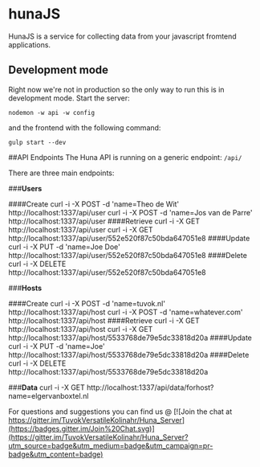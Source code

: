 # hunaJS

HunaJS is a service for collecting data from your javascript fromtend applications.

## Development mode
Right now we're not in production so the only way to run this is in development mode. Start the server:

    nodemon -w api -w config 

and the frontend with the following command:

    gulp start --dev

##API Endpoints
The Huna API is running on a generic endpoint: `/api/`

There are three main endpoints:

###**Users**

####Create
	curl -i -X POST -d 'name=Theo de Wit' http://localhost:1337/api/user
	curl -i -X POST -d 'name=Jos van de Parre' http://localhost:1337/api/user
####Retrieve
	curl -i -X GET http://localhost:1337/api/user
	curl -i -X GET http://localhost:1337/api/user/552e520f87c50bda647051e8
####Update
	curl -i -X PUT -d 'name=Joe Doe' http://localhost:1337/api/user/552e520f87c50bda647051e8
####Delete
	curl -i -X DELETE http://localhost:1337/api/user/552e520f87c50bda647051e8

###**Hosts**

####Create
	curl -i -X POST -d 'name=tuvok.nl' http://localhost:1337/api/host
	curl -i -X POST -d 'name=whatever.com' http://localhost:1337/api/host
####Retrieve
	curl -i -X GET http://localhost:1337/api/host
	curl -i -X GET http://localhost:1337/api/host/5533768de79e5dc33818d20a
####Update
	curl -i -X PUT -d 'name=Joe' http://localhost:1337/api/host/5533768de79e5dc33818d20a
####Delete
	curl -i -X DELETE http://localhost:1337/api/host/5533768de79e5dc33818d20a

###**Data**
	curl -i -X GET http://localhost:1337/api/data/forhost?name=elgervanboxtel.nl

For questions and suggestions you can find us @ [![Join the chat at https://gitter.im/TuvokVersatileKolinahr/Huna_Server](https://badges.gitter.im/Join%20Chat.svg)](https://gitter.im/TuvokVersatileKolinahr/Huna_Server?utm_source=badge&utm_medium=badge&utm_campaign=pr-badge&utm_content=badge)
